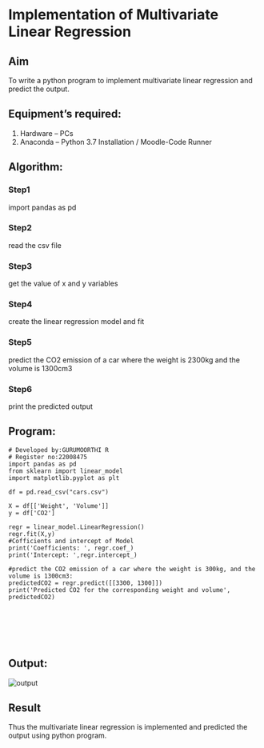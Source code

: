 # Implementation of Multivariate Linear Regression
## Aim
To write a python program to implement multivariate linear regression and predict the output.
## Equipment’s required:
1.	Hardware – PCs
2.	Anaconda – Python 3.7 Installation / Moodle-Code Runner
## Algorithm:
### Step1
import pandas as pd

### Step2
read the csv file

### Step3
get the value of x and y variables

### Step4
create the linear regression model and fit

### Step5
predict the CO2 emission of a car where the weight is 2300kg and the volume is 1300cm3

### Step6
print the predicted output

## Program:
```
# Developed by:GURUMOORTHI R
# Register no:22008475
import pandas as pd
from sklearn import linear_model
import matplotlib.pyplot as plt

df = pd.read_csv("cars.csv")

X = df[['Weight', 'Volume']]
y = df['CO2']

regr = linear_model.LinearRegression()
regr.fit(X,y)
#Cofficients and intercept of Model
print('Coefficients: ', regr.coef_) 
print('Intercept: ',regr.intercept_)

#predict the CO2 emission of a car where the weight is 300kg, and the volume is 1300cm3:
predictedCO2 = regr.predict([[3300, 1300]])
print('Predicted CO2 for the corresponding weight and volume', predictedCO2)







```
## Output:

![output](/Screenshot%202023-01-26%20102856.jpg)

## Result
Thus the multivariate linear regression is implemented and predicted the output using python program.
